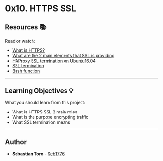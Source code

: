 # 0x10. HTTPS SSL

## Resources :books:
Read or watch:
* [What is HTTPS?](https://intranet.hbtn.io/rltoken/pawxG_0c1o86psexBOikIw)
* [What are the 2 main elements that SSL is providing](https://intranet.hbtn.io/rltoken/jXCB9Hn-ALcP78kPMHtnSA)
* [HAProxy SSL termination on Ubuntu16.04](https://intranet.hbtn.io/rltoken/UkbvWfKF6ZAY_CUvlM32lA)
* [SSL termination](https://intranet.hbtn.io/rltoken/VFq2MQ9qHXw2Nb11tnWF6Q)
* [Bash function](https://intranet.hbtn.io/rltoken/16bxrQvaOSIywA_fHEdsiA)

---
## Learning Objectives :bulb:
What you should learn from this project:

* What is HTTPS SSL 2 main roles
* What is the purpose encrypting traffic
* What SSL termination means

---

## Author
* **Sebastian Toro** - [Seb1776](https://github.com/Seb1776)